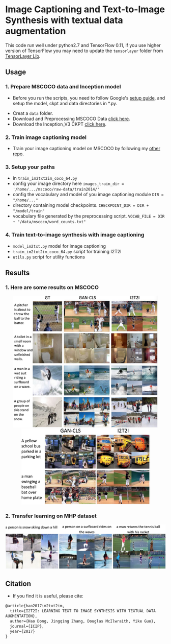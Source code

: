 # Image Captioning and Text-to-Image Synthesis with textual data augmentation

This code run well under python2.7 and TensorFlow 0.11, if you use higher version of TensorFlow you may need to update the `tensorlayer` folder from [TensorLayer Lib](https://github.com/zsdonghao/tensorlayer).

## Usage
### 1. Prepare MSCOCO data and Inception model
 * Before you run the scripts, you need to follow Google's [setup guide]((https://github.com/tensorflow/models/tree/master/im2txt)), and setup the model, ckpt and data directories in *.py.
- Creat a ``data`` folder.
- Download and Preprocessing MSCOCO Data [click here](https://github.com/tensorflow/models/tree/master/research/im2txt).
- Download the Inception_V3 CKPT [click here](https://github.com/tensorflow/models/tree/master/slim#Pretrained).

### 2. Train image captioning model
 * Train your image captioning model on MSCOCO by following my [other repo](https://github.com/zsdonghao/Image-Captioning).

### 3. Setup your paths
 * in `train_im2txt2im_coco_64.py` 
 * config your image directory here
`images_train_dir = '/home/.../mscoco/raw-data/train2014/'`
 * config the vocabulary and model of you image captioning module `DIR = "/home/..."`
 * directory containing model checkpoints.
`CHECKPOINT_DIR = DIR + "/model/train"`
 * vocabulary file generated by the preprocessing script.
`VOCAB_FILE = DIR + "/data/mscoco/word_counts.txt"`

### 4. Train text-to-image synthesis with image captioning
* `model_im2txt.py` model for image captioning
* `train_im2txt2im_coco_64.py` script for training I2T2I
* `utils.py` script for utility functions
 
## Results

### 1. Here are some results on MSCOCO

<div align="center">
	<img src="img/qualitative.jpeg" width="90%" height="30%"/>
</div>

<div align="center">
	<img src="img/result.jpeg" width="80%" height="30%"/>
</div>

### 2. Transfer learning on MHP dataset

<div align="center">
	<img src="img/transferlearning.jpeg" width="100%" height="30%"/>
</div>

## Citation
* If you find it is useful, please cite:

```
@article{hao2017im2txt2im,
  title={I2T2I: LEARNING TEXT TO IMAGE SYNTHESIS WITH TEXTUAL DATA AUGMENTATION},
  author={Hao Dong, Jingqing Zhang, Douglas McIlwraith, Yike Guo},
  journal={ICIP},
  year={2017}
}
```
